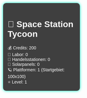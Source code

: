 <!DOCTYPE html>
<html lang="de">
<head>
<meta charset="UTF-8" />
<meta name="viewport" content="width=device-width, initial-scale=1" />
<title>Space Station Tycoon 3D</title>
<style>
  body { margin: 0; overflow: hidden; }
  #ui {
    position: absolute;
    top: 10px; left: 10px;
    background: rgba(0,0,0,0.75);
    padding: 15px;
    border-radius: 10px;
    box-shadow: 0 0 10px #00ffcc;
    z-index: 10;
    color: white;
    font-family: Arial, sans-serif;
    width: 220px;
  }
  .circle-trigger {
    position: absolute;
    width: 40px; height: 40px;
    border-radius: 50%;
    background: rgba(0,255,204,0.6);
    box-shadow: 0 0 10px rgba(0,255,204,0.9);
    pointer-events: none; /* Keine Mausinteraktion */
  }
</style>
</head>
<body>
<div id="ui">
  <h1>🚀 Space Station Tycoon</h1>
  <div>💰 Credits: <span id="credits">200</span></div>
  <div>🔬 Labor: <span id="labor">0</span></div>
  <div>🏪 Handelsstationen: <span id="handel">0</span></div>
  <div>🔋 Solarpanels: <span id="solar">0</span></div>
  <div>🪐 Plattformen: <span id="platform">1</span> (Startgebiet: 100x100)</div>
  <div>⭐ Level: <span id="level">1</span></div>
</div>

<script src="https://cdn.jsdelivr.net/npm/three@0.152.2/build/three.min.js"></script>
<script src="https://cdn.jsdelivr.net/npm/three@0.152.2/examples/js/controls/OrbitControls.js"></script>
<script>
  // --- Spiel-Variablen ---
  let credits = 200;
  let labor = 0;
  let handel = 0;
  let solar = 0;
  let platformCount = 1; // Große Plattform gehört dir sofort
  let level = 1;

  // Preise (steigen pro Kauf)
  let priceSolar = 100;
  let priceLabor = 100;
  let priceHandel = 250;
  let priceHouseObj = 50; // Hausobjekt
  let priceSolarInc = 100; // Solarpanel Preissteigerung pro Kauf
  let priceHouseObjInc = 50; // Hausobjekt Preissteigerung pro Kauf

  // Anzeigen aktualisieren
  function updateUI() {
    document.getElementById('credits').innerText = Math.floor(credits);
    document.getElementById('labor').innerText = labor;
    document.getElementById('handel').innerText = handel;
    document.getElementById('solar').innerText = solar;
    document.getElementById('platform').innerText = platformCount;
    document.getElementById('level').innerText = level;
  }

  // --- Three.js Setup ---
  const scene = new THREE.Scene();
  scene.background = new THREE.Color(0x87ceeb); // Blauer Himmel

  const camera = new THREE.PerspectiveCamera(75, window.innerWidth/window.innerHeight, 0.1, 1000);
  camera.position.set(0, 20, 30);

  const renderer = new THREE.WebGLRenderer({antialias:true});
  renderer.setSize(window.innerWidth, window.innerHeight);
  document.body.appendChild(renderer.domElement);

  const controls = new THREE.OrbitControls(camera, renderer.domElement);
  controls.target.set(0, 0, 0);
  controls.enablePan = false;
  controls.minDistance = 10;
  controls.maxDistance = 80;
  controls.update();

  // Licht
  const dirLight = new THREE.DirectionalLight(0xffffff, 1);
  dirLight.position.set(10, 30, 10);
  scene.add(dirLight);

  const ambLight = new THREE.AmbientLight(0x404040);
  scene.add(ambLight);

  // --- Boden & große Plattform ---
  // Große Plattform 100x100 (grau)
  const platformGeo = new THREE.PlaneGeometry(100, 100);
  const platformMat = new THREE.MeshStandardMaterial({color: 0x888888});
  const platform = new THREE.Mesh(platformGeo, platformMat);
  platform.rotation.x = -Math.PI / 2;
  scene.add(platform);

  // Gras nur am Rand (rand 10m breit)
  function addGrassPatch(x, z) {
    const grassGeo = new THREE.PlaneGeometry(10, 10);
    const grassMat = new THREE.MeshStandardMaterial({color: 0x228B22});
    const grass = new THREE.Mesh(grassGeo, grassMat);
    grass.rotation.x = -Math.PI / 2;
    grass.position.set(x, 0.01, z);
    scene.add(grass);
  }
  for(let i = -45; i <= 45; i += 10) {
    addGrassPatch(-50, i);
    addGrassPatch(50, i);
    addGrassPatch(i, -50);
    addGrassPatch(i, 50);
  }

  // --- Spieler als Würfel ---
  const playerGeo = new THREE.BoxGeometry(1,2,1);
  const playerMat = new THREE.MeshStandardMaterial({color: 0xff5500});
  const player = new THREE.Mesh(playerGeo, playerMat);
  player.position.y = 1;
  scene.add(player);

  // --- Häuser (einfache geometrische Objekte mit echten Farben) ---
  const houseObjs = []; // Array für Hausobjekte (für Kauf)

  function createHouse(x, z) {
    const baseColor = 0x8B4513; // braun
    const windowColor = 0xFFFFCC; // hellgelb
    const roofColor = 0xA52A2A; // rotbraun

    // Boden Stock
    const base = new THREE.Mesh(
      new THREE.BoxGeometry(4, 2, 4),
      new THREE.MeshStandardMaterial({color: baseColor, transparent:true, opacity: 0.3})
    );
    base.position.set(x, 1, z);
    scene.add(base);
    houseObjs.push({mesh: base, type: 'houseObj', bought: false});

    // Fenster (gelbe Boxen)
    const window1 = new THREE.Mesh(
      new THREE.BoxGeometry(1,1,0.1),
      new THREE.MeshStandardMaterial({color: windowColor, transparent:true, opacity: 0.3})
    );
    window1.position.set(x - 1, 1.5, z + 2.05);
    scene.add(window1);
    houseObjs.push({mesh: window1, type: 'houseObj', bought: false});

    const window2 = window1.clone();
    window2.position.set(x + 1, 1.5, z + 2.05);
    scene.add(window2);
    houseObjs.push({mesh: window2, type: 'houseObj', bought: false});

    // 2. Stock
    const secondFloor = new THREE.Mesh(
      new THREE.BoxGeometry(4, 2, 4),
      new THREE.MeshStandardMaterial({color: baseColor, transparent:true, opacity: 0.3})
    );
    secondFloor.position.set(x, 3.5, z);
    scene.add(secondFloor);
    houseObjs.push({mesh: secondFloor, type: 'houseObj', bought: false});

    // Dach
    const roof = new THREE.Mesh(
      new THREE.ConeGeometry(3, 2, 4),
      new THREE.MeshStandardMaterial({color: roofColor, transparent:true, opacity: 0.3})
    );
    roof.position.set(x, 5.5, z);
    roof.rotation.y = Math.PI / 4;
    scene.add(roof);
    houseObjs.push({mesh: roof, type: 'houseObj', bought: false});
  }

  // Beispiel-Häuser
  createHouse(10, 10);
  createHouse(-10, -10);
  createHouse(20, -20);

  // --- Bäume ---
  function addTree(x, z) {
    const trunk = new THREE.Mesh(
      new THREE.CylinderGeometry(0.3, 0.3, 3),
      new THREE.MeshStandardMaterial({color: 0x8B4513})
    );
    trunk.position.set(x, 1.5, z);
    scene.add(trunk);

    const leaves = new THREE.Mesh(
      new THREE.SphereGeometry(2),
      new THREE.MeshStandardMaterial({color: 0x006400})
    );
    leaves.position.set(x, 4, z);
    scene.add(leaves);
  }
  for(let i=0; i<20; i++) {
    addTree(Math.random()*90-45, Math.random()*90-45);
  }

  // --- Kaufkreise (Trigger) ---
  const buyTriggers = [];

  // Kaufkreis erstellen
  function addBuyTrigger(x, z, type, objIndex = null) {
    const colorMap = {
      'solar': 0x00ffff,
      'labor': 0xffff00,
      'handel': 0xff00ff,
      'houseObj': 0x00ffcc
    };
    const trigger = new THREE.Mesh(
      new THREE.CircleGeometry(0.7, 32),
      new THREE.MeshBasicMaterial({color: colorMap[type] || 0x00ffcc, transparent:true, opacity: 0.5})
    );
    trigger.rotation.x = -Math.PI/2;
    trigger.position.set(x, 0.02, z);
    scene.add(trigger);
    buyTriggers.push({mesh: trigger, type: type, objIndex: objIndex, bought: false});
  }

  // Kaufkreise über Hausobjekten
  houseObjs.forEach((obj, i) => {
    addBuyTrigger(obj.mesh.position.x, obj.mesh.position.z, 'houseObj', i);
  });

  // Viele Kaufkreise für Solar, Labor, Handel (zufällig verteilt)
  for(let i=0; i<500; i++) {
    const x = Math.random()*90-45;
    const z = Math.random()*90-45;
    const types = ['solar','labor','handel'];
    const t = types[Math.floor(Math.random()*types.length)];
    addBuyTrigger(x, z, t);
  }

  // --- Spieler Bewegung ---
  const keys = {};
  document.addEventListener('keydown', e => keys[e.key.toLowerCase()] = true);
  document.addEventListener('keyup', e => keys[e.key.toLowerCase()] = false);

  let velocityY = 0;
  let isOnGround = true;

  function movePlayer() {
    const speed = 0.3;
    if(keys['w']) player.position.z -= speed;
    if(keys['s']) player.position.z += speed;
    if(keys['a']) player.position.x -= speed;
    if(keys['d']) player.position.x += speed;

    // Springen mit Leertaste
    if(keys[' '] && isOnGround) {
      velocityY = 0.2;
      isOnGround = false;
    }
    player.position.y += velocityY;
    velocityY -= 0.01;

    if(player.position.y <= 1) {
      player.position.y = 1;
      velocityY = 0;
      isOnGround = true;
    }

    // Spieler innerhalb Plattform halten
    player.position.x = Math.min(49.5, Math.max(-49.5, player.position.x));
    player.position.z = Math.min(49.5, Math.max(-49.5, player.position.z));
  }

  // --- Kauf-Check beim Überlaufen ---
  function checkBuy() {
    buyTriggers.forEach(bt => {
      if(bt.bought) return;
      if(player.position.distanceTo(bt.mesh.position) < 1) {
        // Kauf nach Typ
        switch(bt.type) {
          case 'houseObj':
            if(credits >= priceHouseObj) {
              credits -= priceHouseObj;
              bt.bought = true;
              houseObjs[bt.objIndex].bought = true;
              houseObjs[bt.objIndex].mesh.material.opacity = 1;
              houseObjs[bt.objIndex].mesh.material.transparent = false;
              priceHouseObj += priceHouseObjInc;
              updateUI();
              playSound();
            }
            break;
          case 'solar':
            if(credits >= priceSolar) {
              credits -= priceSolar;
              solar++;
              bt.bought = true;
              priceSolar += priceSolarInc;
              updateUI();
              playSound();
            }
            break;
          case 'labor':
            if(credits >= priceLabor) {
              credits -= priceLabor;
              labor++;
              bt.bought = true;
              updateUI();
              playSound();
            }
            break;
          case 'handel':
            if(credits >= priceHandel) {
              credits -= priceHandel;
              handel++;
              bt.bought = true;
              updateUI();
              playSound();
            }
            break;
        }
      }
    });
  }

  // --- Sound beim Kauf ---
  function playSound() {
    const audio = new Audio("https://cdn.pixabay.com/download/audio/2022/03/15/audio_6efb4b5c60.mp3?filename=menu-click-110818.mp3");
    audio.volume = 0.3;
    audio.play();
  }

  // --- Einnahmen pro Sekunde ---
  setInterval(() => {
    credits += solar * 100 + labor * 50 + handel * 150;
    updateUI();
  }, 1000);

  // --- Animation und Hauptschleife ---
  function animate() {
    requestAnimationFrame(animate);
    movePlayer();
    checkBuy();
    renderer.render(scene, camera);
  }
  animate();

  // --- Fensteranpassung ---
  window.addEventListener('resize', () => {
    camera.aspect = window.innerWidth/window.innerHeight;
    camera.updateProjectionMatrix();
    renderer.setSize(window.innerWidth, window.innerHeight);
  });

  updateUI();
</script>
</body>
</html>
